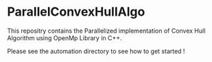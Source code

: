 # ParallelConvexHullAlgo

This repositry contains the Parallelized implementation of
Convex Hull Algorithm using OpenMp Library in C++.  

Please see the automation directory to see how to get started !